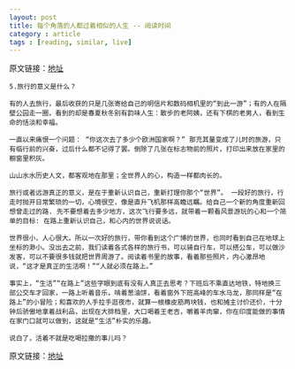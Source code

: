 ```yaml
---
layout: post
title: 每个角落的人都过着相似的人生 -- 阅读时间
category : article
tags : [reading, similar, live]
---
```

原文链接：[地址](http://www.timetimetime.net/yuedu/811.html)

	5.旅行的意义是什么？

	有的人去旅行，最后收获的只是几张寄给自己的明信片和数码相机里的“到此一游”；有的人在隔壁公园走一圈，看到的却是春夏秋冬别有韵味人生：散步的老阿姨，还有下棋的老男人，看到生命的恬淡和幸福。
	
	一直以来痛恨一个问题： “你这次去了多少个欧洲国家啊？” 那充其量变成了儿时的旅游，只有临行前的兴奋，过后什么都不记得了罢。倒除了几张在标志物前的照片，打印出来放在家里的橱窗里积灰。

	山山水水历史人文，都客观地在那里；全世界人的心，构造一样都肉长的。

	旅行或者远游真正的意义，是在于重新认识自己，重新打理你那个“世界”。 一段好的旅行，行走时抛开日常繁琐的一切，心境很空，像是直升飞机那样高瞻远瞩。给自己一个新的角度重新回想曾走过的路. 先不要想着去多少地方，这次飞行要多远，就带着一颗看风景游玩的心和一个简单的目标: 在路上重新认识自己，和心内的世界说说话。

	世界很小，人心很大。所以一次好的旅行，带你看到这个广博的世界，也同时看到自己在地球上坐标的渺小。没出去之前，我们读着各式各样的旅行书，可以骑自行车，可以搭公车，可以做沙发客，可以不要很多钱就把世界周游了。阅读着书里的故事，看着那些照片，内心激昂地说，“这才是真正的生活啊！”“人就必须在路上。”

	事实上，“生活”“在路上”这些字眼到底有没有人真正去思考？下班后不乘直达地铁，特地换三部公交车才回家，一路上听着音乐，啃着葱油饼，看着窗外下班高峰的车水马龙，那同样是“在路上”的小冒险；和喜欢的人手拉手逛夜市，就算一根橡皮筋两块钱，也和摊主讨价还价，十分钟后骄傲地拿着战利品，出现在大排档里，大口喝着王老吉，嚼着羊肉窜，你在印度能做的事情在家门口就可以做到，这就是“生活”朴实的乐趣。

	说白了，活着不就是吃喝拉撒的事儿吗？


原文链接：[地址](http://www.timetimetime.net/yuedu/811.html)
